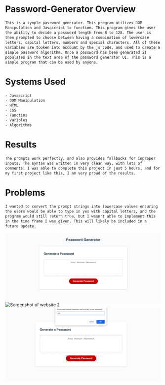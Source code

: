 # Password-Generator Overview

    This is a symple password generator. This program utilizes DOM Manipulation and Javascript to function. This program gives the user the ability to decide a password length from 8 to 128. The user is then prompted to choose between having a combination of lowercase letters, capital letters, numbers and special characters. All of these variables are tooken into account by the js code, and used to create a simple password algorithm. Once a password has been generated it populates in the text area of the password generator UI. This is a simple program that can be used by anyone.

# Systems Used

    - Javascript
    - DOM Manipulation
    - HTML
    - CSS
    - Functins
    - Varibles
    - Algorithms

# Results

    The prompts work perfectly, and also provides fallbacks for inproper inputs. The syntax was written in very clean way, with lots of comments. I was able to complete this project in just 5 hours, and for my first project like this, I am very proud of the results. 

# Problems

    I wanted to convert the prompt strings into lowercase values ensuring the users would be able to type in yes with capital letters, and the program would still return true, but I wasn't able to implement this in the time frame I was given. This will likely be included in a future update. 

![Screenshot of website 1](/images/scrsht1.png)
![Screenshot of website 2](/mages/scrsht2.png)
![Screenshot of website 3](/images/scrsht3.png)
